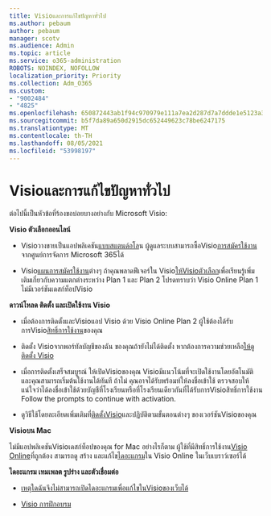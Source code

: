 ```yaml
---
title: Visioและการแก้ไขปัญหาทั่วไป
ms.author: pebaum
author: pebaum
manager: scotv
ms.audience: Admin
ms.topic: article
ms.service: o365-administration
ROBOTS: NOINDEX, NOFOLLOW
localization_priority: Priority
ms.collection: Adm_O365
ms.custom:
- "9002484"
- "4825"
ms.openlocfilehash: 650872443ab1f94c970979e111a7ea2d287d7a7ddde1e5123a385edb48a0bb32
ms.sourcegitcommit: b5f7da89a650d2915dc652449623c78be6247175
ms.translationtype: MT
ms.contentlocale: th-TH
ms.lasthandoff: 08/05/2021
ms.locfileid: "53998197"
---
```

# <a name="visio-common-issues-and-resolutions"></a>Visioและการแก้ไขปัญหาทั่วไป

ต่อไปนี้เป็นหัวข้อที่ร้องขอบ่อยบางอย่างกับ Microsoft Visio:

**Visio ตัวเลือกออนไลน์**

- Visioวางขายเป็นแอปพลิเคชัน[แบบสแตนด์อโล](https://products.office.com/visio/flowchart-software)น ผู้ดูแลระบบสามารถซื้อVisio[การสมัครใช้งาน](https://docs.microsoft.com/alchemyinsights/purchase-visio-subscription)จากศูนย์การจัดการ Microsoft 365ได้

- Visio[แผนการสมัครใช้งาน](https://products.office.com/visio/microsoft-visio-plans-and-pricing-compare-visio-options)ต่างๆ ถ้าคุณพลาดฟีเจอร์ใน Visio[ให้Visioตัวเลือก](https://products.office.com/visio/microsoft-visio-plans-and-pricing-compare-visio-options)เพื่อเรียนรู้เพิ่มเติมเกี่ยวกับความแตกต่างระหว่าง Plan 1 และ Plan 2  โปรดทราบว่า Visio Online Plan 1 ไม่มีเวอร์ชันเดสก์ท็อปVisio

**ดาวน์โหลด ติดตั้ง และเปิดใช้งาน Visio**

- เมื่อต้องการติดตั้งและVisioแอป Visio ด้วย Visio Online Plan 2 ผู้ใช้ต้องได้รับการVisio[สิทธิ์การใช้งาน](https://docs.microsoft.com/microsoft-365/admin/add-users/add-users)ของคุณ

- ติดตั้ง Visioจากพอร์ทัลบัญชีของฉัน ของคุณถ้ายังไม่ได้ติดตั้ง หากต้องการความช่วยเหลือ[ให้ดู ติดตั้ง Visio](https://support.office.com/article/f98f21e3-aa02-4827-9167-ddab5b025710)

- เมื่อการติดตั้งเสร็จสมบูรณ์ ให้เปิดVisioของคุณ Visioมีแนวโน้มที่จะเปิดใช้งานโดยอัตโนมัติ และคุณสามารถเริ่มต้นใช้งานได้ทันที ถ้าไม่ คุณอาจได้รับพร้อมท์ให้ลงชื่อเข้าใช้ ตรวจสอบให้แน่ใจว่าได้ลงชื่อเข้าใช้ด้วยบัญชีที่โรงเรียนหรือที่โรงเรียนเดียวกันที่ได้รับการVisioสิทธิ์การใช้งาน Follow the prompts to continue with activation.

- ดูวิธีใช้โดยละเอียดเพิ่มเติมที่[ติดตั้งVisio](https://support.office.com/article/f98f21e3-aa02-4827-9167-ddab5b025710)และปฏิบัติตามขั้นตอนต่างๆ ของเวอร์ชันVisioของคุณ

**Visioบน Mac**

ไม่มีแอปพลิเคชันVisioเดสก์ท็อปของคุณ for Mac อย่างไรก็ตาม ผู้ใช้ที่มีสิทธิ์การใช้งาน[Visio Online](https://docs.microsoft.com/microsoft-365/admin/add-users/add-users)ที่ถูกต้อง สามารถดู สร้าง และแก้ไข[ไดอะแกรม](https://support.office.com/article/06f04845-91b8-4e8f-881f-a43c970735fc)ใน Visio Online ในเว็บเบราว์เซอร์ได้

**ไดอะแกรม เทมเพลต รูปร่าง และตัวเชื่อมต่อ**

- [เหตุใดฉันจึงไม่สามารถเปิดไดอะแกรมเพื่อแก้ไขในVisioของเว็บได้](https://support.microsoft.com/office/ea4a23d3-21d3-4878-945e-cf1be4140357)

- [Visio การฝึกอบรม](https://support.office.com/article/visio-training-e058bcfa-1d90-4653-afc6-e84d54cf94a6)
